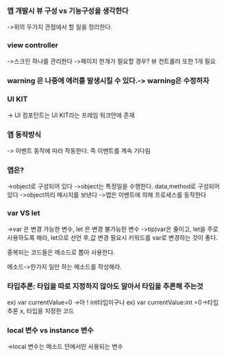  ### 앱 개발시 뷰 구성 vs 기능구성을 생각한다
 ->위의 두가지 관점에서 할 일을 정리한다.
 
 ### view controller 
 ->스크린 하나를 관리한다
 ->페이지 한개가 필요할 경우? 뷰 컨트롤러 또한 1개 필요
 
 ### warning 은 나중에 에러를 발생시킬 수 있다.-> warning은 수정하자
 
 ### UI KIT
 -> UI 컴포턴트는 UI KIT라는 프레임 워크안에 존재
 
 ### 앱 동작방식
 -> 이벤트 동작에 따라 작동한다. 즉 이벤트를 계속 기다림
 
 ### 앱은?
 ->object로 구성되어 있다
 ->object는 특정일을 수행한다. data,method로 구성되어 있다
 ->object끼리 메시지를 보낸다
 ->앱은 이벤트에 의해 프로세스를 동작한다
 
 ### var VS let
 ->var 은 변경 가능한 변수, let 은 변경 불가능한 변수
 ->tip)var은 줄이고, let을 주로 사용하도록 해라, let으로 선언 후,값 변경 필요시 키워드를 var로 변경하는 것이 좋다.
 
 중복되는 코드들은 메소드로 뽑아 사용한다.
 
 메소드->한가지 일만 하는 메소드를 작성해라.
 
 ### 타입추론: 타입을 따로 지정하지 않아도 알아서 타입을 추론해 주는것
 ex) var currentValue=0 ->아 ! int타입이구나 
 ex) var currentValue:int =0->타입 추론 x, 타입을 지정한 코드
 
 ### local 변수 vs instance 변수
 ->local 변수는 메소드 안에서만 사용되는 변수
 
 
